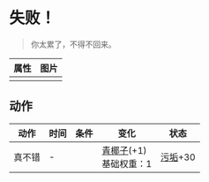 # 失败！  
> 你太累了，不得不回来。  
  
  属性  |   图片   
 ----  |  ----:   
   |  ![]()   
  
## 动作  
动作  |  时间  |  条件  |  变化  |  状态  
----  |  ----  |  ----  |  ----  |  ----  
真不错<br>  |  -  |    |  [青椰子](CoconutHusked.md)(+1)<br>基础权重：1<br>  |  [污垢](Filth.md)+30  
